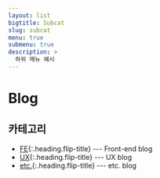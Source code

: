 ```yaml
---
layout: list
bigtitle: Subcat
slug: subcat
menu: true
submenu: true
description: >
  하위 메뉴 예시
---
```


# Blog

## 카테고리

* [FE]{:.heading.flip-title} --- Front-end blog
* [UX]{:.heading.flip-title} --- UX blog
* [etc.]{:.heading.flip-title} --- etc. blog

[FE]: /front-end-blog/
[UX]: /User-experience-blog/
[etc.]: /etc-blog/